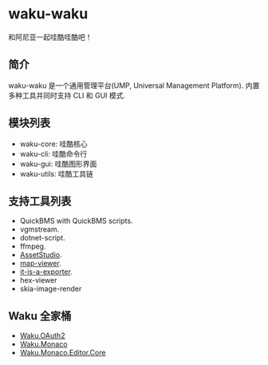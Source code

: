 # waku-waku 
和阿尼亚一起哇酷哇酷吧！

## 简介
waku-waku 是一个通用管理平台(UMP, Universal Management Platform). 内置多种工具并同时支持 CLI 和 GUI 模式.

## 模块列表
- waku-core: 哇酷核心
- waku-cli: 哇酷命令行
- waku-gui: 哇酷图形界面
- waku-utils: 哇酷工具链

## 支持工具列表
- QuickBMS with QuickBMS scripts.
- vgmstream.
- dotnet-script.
- ffmpeg.
- [AssetStudio][AssetStudio].
- [map-viewer][map-viewer].
- [it-is-a-exporter][it-is-a-exporter].
- hex-viewer
- skia-image-render

## Waku 全家桶
- [Waku.OAuth2][Waku.OAuth2]
- [Waku.Monaco][Waku.Monaco]
- [Waku.Monaco.Editor.Core][Waku.Monaco.Editor.Core]

[AssetStudio]: https://github.com/kongying-tavern/HoYoStudio
[Waku.OAuth2]: https://github.com/kongying-tavern/Waku.OAuth2
[Waku.Monaco]: https://github.com/kongying-tavern/Waku.Monaco
[Waku.Monaco.Editor.Core]: https://github.com/kongying-tavern/Waku.Monaco.Editor.Core
[MiniInstaller]: https://github.com/kongying-tavern/MiniInstaller
[it-is-a-exporter]: https://github.com/kongying-tavern/it-is-a-exporter
[map-viewer]: https://github.com/kongying-tavern/map-viewer
